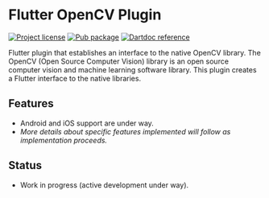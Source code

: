 # Flutter OpenCV Plugin

[![Project license](https://img.shields.io/badge/license-Apache%202.0-informational)](http://www.apache.org/licenses/LICENSE-2.0)
[![Pub package](https://img.shields.io/pub/v/flutter_opencv_plugin)](https://pub.dev/packages/flutter_opencv_plugin)
[![Dartdoc reference](https://img.shields.io/badge/dartdoc-reference-blue)](https://pub.dev/documentation/flutter_opencv_plugin/latest/)

Flutter plugin that establishes an interface to the native OpenCV library. The OpenCV (Open Source Computer Vision) library is an open source computer vision and machine learning software library. This plugin creates a Flutter interface to the native libraries.


## Features

- Android and iOS support are under way.
- _More details about specific features implemented will follow as implementation proceeds._


## Status

- Work in progress (active development under way).
